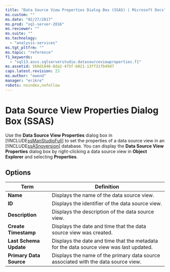 ```yaml
---
title: "Data Source View Properties Dialog Box (SSAS) | Microsoft Docs"
ms.custom: ""
ms.date: "02/27/2017"
ms.prod: "sql-server-2016"
ms.reviewer: ""
ms.suite: ""
ms.technology: 
  - "analysis-services"
ms.tgt_pltfrm: ""
ms.topic: "reference"
f1_keywords: 
  - "sql13.asvs.sqlserverstudio.datasourceviewproperties.f1"
ms.assetid: 560d1846-8da2-475f-b021-13ff31fb49d7
caps.latest.revision: 23
ms.author: "owend"
manager: "erikre"
robots: noindex,nofollow
---
```

# Data Source View Properties Dialog Box (SSAS)
  Use the **Data Source View Properties** dialog box in [!INCLUDE[ssManStudioFull](../a9notintoc/includes/ssmanstudiofull-md.md)] to set the properties of a data source view in an [!INCLUDE[ssASnoversion](../a9notintoc/includes/ssasnoversion-md.md)] database. You can display the **Data Source View Properties** dialog box by right-clicking a data source view in **Object Explorer** and selecting **Properties**.  
  
## Options  
  
|Term|Definition|  
|----------|----------------|  
|**Name**|Displays the name of the data source view.|  
|**ID**|Displays the identifier of the data source view.|  
|**Description**|Displays the description of the data source view.|  
|**Create Timestamp**|Displays the date and time that the data source view was created.|  
|**Last Schema Update**|Displays the date and time that the metadata for the data source view was last updated.|  
|**Primary Data Source**|Displays the name of the primary data source associated with the data source view.|  
  
  